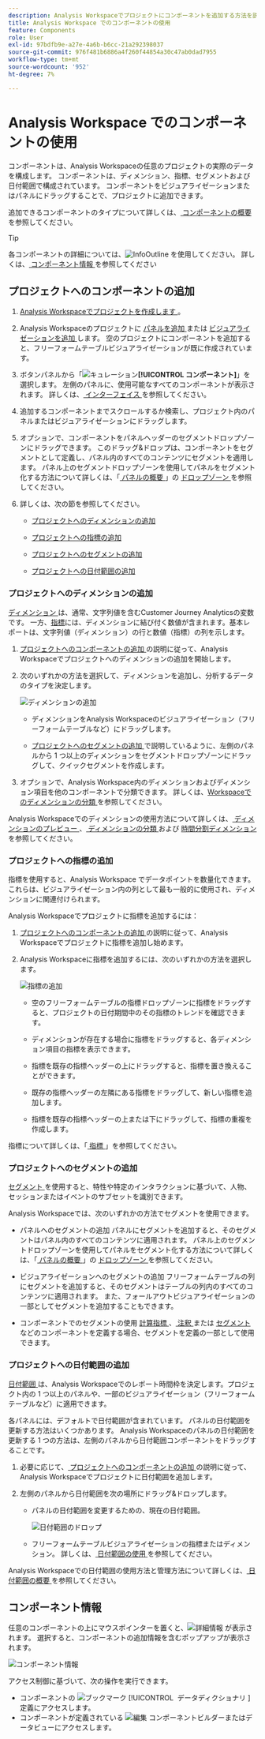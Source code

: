 ```yaml
---
description: Analysis Workspaceでプロジェクトにコンポーネントを追加する方法を説明します
title: Analysis Workspace でのコンポーネントの使用
feature: Components
role: User
exl-id: 97bdfb9e-a27e-4a6b-b6cc-21a292398037
source-git-commit: 976f481b6886a4f260f44854a30c47ab0dad7955
workflow-type: tm+mt
source-wordcount: '952'
ht-degree: 7%

---
```


# Analysis Workspace でのコンポーネントの使用

コンポーネントは、Analysis Workspaceの任意のプロジェクトの実際のデータを構成します。 コンポーネントは、ディメンション、指標、セグメントおよび日付範囲で構成されています。 コンポーネントをビジュアライゼーションまたはパネルにドラッグすることで、プロジェクトに追加できます。

追加できるコンポーネントのタイプについて詳しくは、[ コンポーネントの概要 ](/help/components/overview.md) を参照してください。

>[!TIP]
>
>各コンポーネントの詳細については、![InfoOutline](/help/assets/icons/InfoOutline.svg) を使用してください。 詳しくは、[ コンポーネント情報 ](#component-info) を参照してください

## プロジェクトへのコンポーネントの追加

1. [Analysis Workspaceでプロジェクトを作成します ](/help/analysis-workspace/build-workspace-project/create-projects.md)。

1. Analysis Workspaceのプロジェクトに [ パネルを追加 ](/help/analysis-workspace/c-panels/panels.md#create-a-panel) または [ ビジュアライゼーションを追加 ](/help/analysis-workspace/visualizations/freeform-analysis-visualizations.md#add-visualizations-to-a-panel) します。 空のプロジェクトにコンポーネントを追加すると、フリーフォームテーブルビジュアライゼーションが既に作成されています。

1. ボタンパネルから「![ キュレーション ](/help/assets/icons/Curate.svg)**[!UICONTROL コンポーネント]**」を選択します。 左側のパネルに、使用可能なすべてのコンポーネントが表示されます。 詳しくは、[ インターフェイス ](/help/analysis-workspace/home.md#interface) を参照してください。

1. 追加するコンポーネントまでスクロールするか検索し、プロジェクト内のパネルまたはビジュアライゼーションにドラッグします。

1. オプションで、コンポーネントをパネルヘッダーのセグメントドロップゾーンにドラッグできます。 このドラッグ&amp;ドロップは、コンポーネントをセグメントとして定義し、パネル内のすべてのコンテンツにセグメントを適用します。
パネル上のセグメントドロップゾーンを使用してパネルをセグメント化する方法について詳しくは、「[ パネルの概要 ](/help/analysis-workspace/c-panels/panels.md)」の [ ドロップゾーン ](/help/analysis-workspace/c-panels/panels.md#drop-zone) を参照してください。

1. 詳しくは、次の節を参照してください。

   * [プロジェクトへのディメンションの追加](#add-dimensions-to-a-project)

   * [プロジェクトへの指標の追加](#add-metrics-to-a-project)

   * [プロジェクトへのセグメントの追加](#add-segments-to-a-project)

   * [プロジェクトへの日付範囲の追加](#add-date-ranges-to-a-project)

### プロジェクトへのディメンションの追加

[ ディメンション ](/help/components/dimensions/overview.md) は、通常、文字列値を含むCustomer Journey Analyticsの変数です。 一方、[指標](/help/components/calc-metrics/calc-metr-overview.md)には、ディメンションに結び付く数値が含まれます。基本レポートは、文字列値（ディメンション）の行と数値（指標）の列を示します。

1. [ プロジェクトへのコンポーネントの追加 ](#add-components-to-a-project) の説明に従って、Analysis Workspaceでプロジェクトへのディメンションの追加を開始します。

1. 次のいずれかの方法を選択して、ディメンションを追加し、分析するデータのタイプを決定します。

   ![ ディメンションの追加 ](/help/components/assets/add-dimension.gif)

   * ディメンションをAnalysis Workspaceのビジュアライゼーション（フリーフォームテーブルなど）にドラッグします。

   * [ プロジェクトへのセグメントの追加 ](#add-filters-to-a-project) で説明しているように、左側のパネルから 1 つ以上のディメンションをセグメントドロップゾーンにドラッグして、クイックセグメントを作成します。

1. オプションで、Analysis Workspace内のディメンションおよびディメンション項目を他のコンポーネントで分類できます。 詳しくは、[Workspaceでのディメンションの分類 ](/help/components/dimensions/t-breakdown-fa.md) を参照してください。

Analysis Workspaceでのディメンションの使用方法について詳しくは、[ ディメンションのプレビュー ](/help/components/dimensions/view-dimensions.md)、[ ディメンションの分類 ](/help/components/dimensions/t-breakdown-fa.md) および [ 時間分割ディメンション ](/help/components/dimensions/time-parting-dimensions.md) を参照してください。

### プロジェクトへの指標の追加

指標を使用すると、Analysis Workspace でデータポイントを数量化できます。これらは、ビジュアライゼーション内の列として最も一般的に使用され、ディメンションに関連付けられます。

Analysis Workspaceでプロジェクトに指標を追加するには：

1. [ プロジェクトへのコンポーネントの追加 ](#add-components-to-a-project) の説明に従って、Analysis Workspaceでプロジェクトに指標を追加し始めます。



1. Analysis Workspaceに指標を追加するには、次のいずれかの方法を選択します。

   ![ 指標の追加 ](/help/components/assets/add-metric.gif)

   * 空のフリーフォームテーブルの指標ドロップゾーンに指標をドラッグすると、プロジェクトの日付期間中のその指標のトレンドを確認できます。

   * ディメンションが存在する場合に指標をドラッグすると、各ディメンション項目の指標を表示できます。

   * 指標を既存の指標ヘッダーの上にドラッグすると、指標を置き換えることができます。

   * 既存の指標ヘッダーの左隣にある指標をドラッグして、新しい指標を追加します。

   * 指標を既存の指標ヘッダーの上または下にドラッグして、指標の重複を作成します。


指標について詳しくは、「[ 指標 ](/help/components/apply-create-metrics.md)」を参照してください。

### プロジェクトへのセグメントの追加

[ セグメント ](/help/components/filters/filters-overview.md) を使用すると、特性や特定のインタラクションに基づいて、人物、セッションまたはイベントのサブセットを識別できます。

Analysis Workspaceでは、次のいずれかの方法でセグメントを使用できます。

* パネルへのセグメントの追加
パネルにセグメントを追加すると、そのセグメントはパネル内のすべてのコンテンツに適用されます。
パネル上のセグメントドロップゾーンを使用してパネルをセグメント化する方法について詳しくは、「[ パネルの概要 ](/help/analysis-workspace/c-panels/panels.md)」の [ ドロップゾーン ](/help/analysis-workspace/c-panels/panels.md#drop-zone) を参照してください。

* ビジュアライゼーションへのセグメントの追加
フリーフォームテーブルの列にセグメントを追加すると、そのセグメントはテーブルの列内のすべてのコンテンツに適用されます。 また、フォールアウトビジュアライゼーションの一部としてセグメントを追加することもできます。

* コンポーネントでのセグメントの使用
[ 計算指標 ](/help/components/calc-metrics/cm-workflow/metrics-with-segments.md)、[ 注釈 ](/help/components/annotations/create-annotations.md#annotation-builder) または [ セグメント ](/help/components/filters/filter-builder.md) などのコンポーネントを定義する場合、セグメントを定義の一部として使用できます。


### プロジェクトへの日付範囲の追加

[ 日付範囲 ](/help/components/date-ranges/overview.md) は、Analysis Workspaceでのレポート時間枠を決定します。プロジェクト内の 1 つ以上のパネルや、一部のビジュアライゼーション（フリーフォームテーブルなど）に適用できます。

各パネルには、デフォルトで日付範囲が含まれています。 パネルの日付範囲を更新する方法はいくつかあります。 Analysis Workspaceのパネルの日付範囲を更新する 1 つの方法は、左側のパネルから日付範囲コンポーネントをドラッグすることです。

1. 必要に応じて、[ プロジェクトへのコンポーネントの追加 ](#add-components-to-a-project) の説明に従って、Analysis Workspaceでプロジェクトに日付範囲を追加します。

1. 左側のパネルから日付範囲を次の場所にドラッグ&amp;ドロップします。

   * パネルの日付範囲を変更するための、現在の日付範囲。

     ![ 日付範囲のドロップ ](assets/add-date-range.gif)

   * フリーフォームテーブルビジュアライゼーションの指標またはディメンション。 詳しくは、[ 日付範囲の使用 ](/help/components/date-ranges/overview.md#use-date-ranges) を参照してください。

Analysis Workspaceでの日付範囲の使用方法と管理方法について詳しくは、[ 日付範囲の概要 ](/help/components/date-ranges/overview.md) を参照してください。

## コンポーネント情報

任意のコンポーネントの上にマウスポインターを置くと、![ 詳細情報 ](/help/assets/icons/InfoOutline.svg) が表示されます。 選択すると、コンポーネントの追加情報を含むポップアップが表示されます。

![ コンポーネント情報 ](assets/component-info.png)

アクセス制御に基づいて、次の操作を実行できます。

* コンポーネントの ![ ブックマーク ](/help/assets/icons/Bookmark.svg) [!UICONTROL &#x200B; データディクショナリ &#x200B;] 定義にアクセスします。
* コンポーネントが定義されている ![ 編集 ](/help/assets/icons/Edit.svg) コンポーネントビルダーまたはデータビューにアクセスします。
